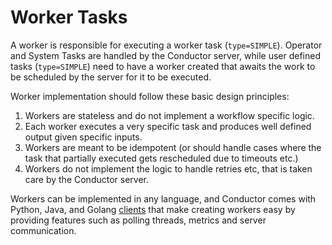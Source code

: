 # Worker Tasks

A worker is responsible for executing a worker task (`type=SIMPLE`). Operator and System Tasks are handled by the Conductor server, while user defined tasks (`type=SIMPLE`) need to have a worker created that awaits the work to be scheduled by the server for it to be executed.

Worker implementation should follow these basic design principles:

1. Workers are stateless and do not implement a workflow specific logic.  
2. Each worker executes a very specific task and produces well defined output given specific inputs.
3. Workers are meant to be idempotent (or should handle cases where the task that partially executed gets rescheduled due to timeouts etc.)
4. Workers do not implement the logic to handle retries etc, that is taken care by the Conductor server.

Workers can be implemented in any language, and Conductor comes with Python, Java, and Golang [clients](../clientsdks/index.md) that make creating workers easy by providing features such as polling threads, metrics and server communication.
 